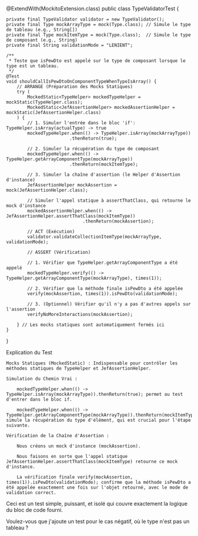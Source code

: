 @ExtendWith(MockitoExtension.class)
public class TypeValidatorTest {

    private final TypeValidator validator = new TypeValidator();
    private final Type mockArrayType = mock(Type.class); // Simule le type de tableau (e.g., String[])
    private final Type mockItemType = mock(Type.class);  // Simule le type de composant (e.g., String)
    private final String validationMode = "LENIENT";

    /**
     * Teste que isPewDto est appelé sur le type de composant lorsque le type est un tableau.
     */
    @Test
    void shouldCallIsPewDtoOnComponentTypeWhenTypeIsArray() {
        // ARRANGE (Préparation des Mocks Statiques)
        try (
            MockedStatic<TypeHelper> mockedTypeHelper = mockStatic(TypeHelper.class);
            MockedStatic<JefAssertionHelper> mockedAssertionHelper = mockStatic(JefAssertionHelper.class)
        ) {
            // 1. Simuler l'entrée dans le bloc 'if': TypeHelper.isArray(actualType) -> true
            mockedTypeHelper.when(() -> TypeHelper.isArray(mockArrayType))
                            .thenReturn(true);

            // 2. Simuler la récupération du type de composant
            mockedTypeHelper.when(() -> TypeHelper.getArrayComponentType(mockArrayType))
                            .thenReturn(mockItemType);

            // 3. Simuler la chaîne d'assertion (le Helper d'Assertion d'instance)
            JefAssertionHelper mockAssertion = mock(JefAssertionHelper.class);

            // Simuler l'appel statique à assertThatClass, qui retourne le mock d'instance
            mockedAssertionHelper.when(() -> JefAssertionHelper.assertThatClass(mockItemType))
                                 .thenReturn(mockAssertion);

            // ACT (Exécution)
            validator.validateCollectionItemType(mockArrayType, validationMode);

            // ASSERT (Vérification)
            
            // 1. Vérifier que TypeHelper.getArrayComponentType a été appelé
            mockedTypeHelper.verify(() -> TypeHelper.getArrayComponentType(mockArrayType), times(1));

            // 2. Vérifier que la méthode finale isPewDto a été appelée
            verify(mockAssertion, times(1)).isPewDto(validationMode);

            // 3. (Optionnel) Vérifier qu'il n'y a pas d'autres appels sur l'assertion
            verifyNoMoreInteractions(mockAssertion);

        } // Les mocks statiques sont automatiquement fermés ici
    }
}

Explication du Test

    Mocks Statiques (MockedStatic) : Indispensable pour contrôler les méthodes statiques de TypeHelper et JefAssertionHelper.

    Simulation du Chemin Vrai :

        mockedTypeHelper.when(() -> TypeHelper.isArray(mockArrayType)).thenReturn(true); permet au test d'entrer dans le bloc if.

        mockedTypeHelper.when(() -> TypeHelper.getArrayComponentType(mockArrayType)).thenReturn(mockItemType); simule la récupération du type d'élément, qui est crucial pour l'étape suivante.

    Vérification de la Chaîne d'Assertion :

        Nous créons un mock d'instance (mockAssertion).

        Nous faisons en sorte que l'appel statique JefAssertionHelper.assertThatClass(mockItemType) retourne ce mock d'instance.

        La vérification finale verify(mockAssertion, times(1)).isPewDto(validationMode); confirme que la méthode isPewDto a été appelée exactement une fois sur l'objet retourné, avec le mode de validation correct.

Ceci est un test simple, puissant, et isolé qui couvre exactement la logique du bloc de code fourni.

Voulez-vous que j'ajoute un test pour le cas négatif, où le type n'est pas un tableau ?

